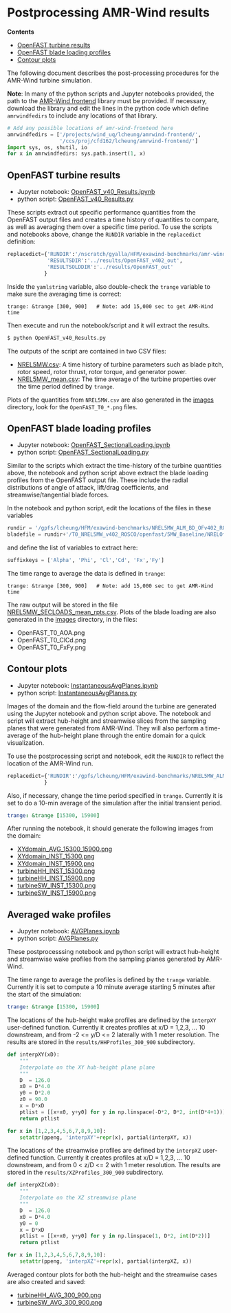 # Postprocessing AMR-Wind results

**Contents**
- [OpenFAST turbine results](#openfast-turbine-results)
- [OpenFAST blade loading profiles](#openfast-blade-loading-profiles)
- [Contour plots](#contour-plots)

The following document describes the post-processing procedures for the AMR-Wind turbine simulation.  

**Note**: In many of the python scripts and Jupyter notebooks provided, the path to the [AMR-Wind frontend](https://github.com/Exawind/amr-wind-frontend) library must be provided.  If necessary, download the library and edit the lines in the python code which define `amrwindfedirs` to include any locations of that library.
```python
# Add any possible locations of amr-wind-frontend here
amrwindfedirs = ['/projects/wind_uq/lcheung/amrwind-frontend/',
                 '/ccs/proj/cfd162/lcheung/amrwind-frontend/']
import sys, os, shutil, io
for x in amrwindfedirs: sys.path.insert(1, x)
```

## OpenFAST turbine results

- Jupyter notebook: [OpenFAST_v40_Results.ipynb](OpenFAST_v40_Results.ipynb)
- python script: [OpenFAST_v40_Results.py](OpenFAST_v40_Results.py)

These scripts extract out specific performance quantities from the OpenFAST output files and creates a time history of quantities to compare, as well as averaging them over a specific time period.  To use the scripts and notebooks above, change the `RUNDIR` variable in the `replacedict` definition:

```python
replacedict={'RUNDIR':'/nscratch/gyalla/HFM/exawind-benchmarks/amr-wind/NREL5MW_ALM_BD/runs/',
             'RESULTSDIR':'../results/OpenFAST_v402_out',
             'RESULTSOLDDIR':'../results/OpenFAST_out'
            }
```

Inside the `yamlstring` variable, also double-check the `trange` variable to make sure the averaging time is correct:

```
trange: &trange [300, 900]   # Note: add 15,000 sec to get AMR-Wind time
```

Then execute and run the notebook/script and it will extract the results.
```bash
$ python OpenFAST_v40_Results.py
```

The outputs of the script are contained in two CSV files:
- [NREL5MW.csv](../results/OpenFAST_v402_out/NREL5MW.csv): A time history of turbine parameters such as blade pitch, rotor speed, rotor thrust, rotor torque, and generator power.
- [NREL5MW_mean.csv](../results/OpenFAST_v402_out/NREL5MW_mean.csv): The time average of the turbine properties over the time period defined by `trange`.

 Plots of the quantities from `NREL5MW.csv` are also generated in the [images](../results/images) directory, look for the `OpenFAST_T0_*.png` files.

## OpenFAST blade loading profiles

- Jupyter notebook: [OpenFAST_SectionalLoading.ipynb](OpenFAST_SectionalLoading.ipynb)
- python script: [OpenFAST_SectionalLoading.py](OpenFAST_SectionalLoading.py)

Similar to the scripts which extract the time-history of the turbine quantities above, the notebook and python script above extract the blade loading profiles from the OpenFAST output file.  These include the radial distributions of angle of attack, lift/drag coefficients, and streamwise/tangential blade forces.

In the notebook and python script, edit the locations of the files in these variables
```python
rundir = '/gpfs/lcheung/HFM/exawind-benchmarks/NREL5MW_ALM_BD_OFv402_ROSCO/'
bladefile = rundir+'/T0_NREL5MW_v402_ROSCO/openfast/5MW_Baseline/NRELOffshrBsline5MW_AeroDyn_blade.dat'
```

and define the list of variables to extract here: 
```python
suffixkeys = ['Alpha', 'Phi', 'Cl','Cd', 'Fx','Fy']
```

The time range to average the data is defined in `trange`:
```
trange: &trange [300, 900]   # Note: add 15,000 sec to get AMR-Wind time
```

The raw output will be stored in the file [NREL5MW_SECLOADS_mean_rpts.csv](../results/OpenFAST_v402_out/NREL5MW_SECLOADS_mean_rpts.csv).  Plots of the blade loading are also generated in the [images](../results/images) directory, in the files:

- OpenFAST_T0_AOA.png
- OpenFAST_T0_ClCd.png
- OpenFAST_T0_FxFy.png

## Contour plots

- Jupyter notebook: [InstantaneousAvgPlanes.ipynb](InstantaneousAvgPlanes.ipynb)
- python script: [InstantaneousAvgPlanes.py](InstantaneousAvgPlanes.py)

Images of the domain and the flow-field around the turbine are generated using the Jupyter notebook and python script above.  The notebook and script will extract hub-height and streamwise slices from the sampling planes that were generated from AMR-Wind.  They will also perform a time-average of the hub-height plane through the entire domain for a quick visualization.

To use the postprocessing script and notebook, edit the `RUNDIR` to reflect the location of the AMR-Wind run.
```python
replacedict={'RUNDIR':'/gpfs/lcheung/HFM/exawind-benchmarks/NREL5MW_ALM_BD_OFv402_ROSCO/',
            }
```

Also, if necessary, change the time period specified in `trange`.  Currently it is set to do a 10-min average of the simulation after the initial transient period.
```yaml
trange: &trange [15300, 15900]
```

After running the notebook, it should generate the following images from the domain:

- [XYdomain_AVG_15300_15900.png](../results/images/XYdomain_AVG_15300_15900.png)
- [XYdomain_INST_15300.png](../results/images/XYdomain_INST_15300.png)
- [XYdomain_INST_15900.png](../results/images/XYdomain_INST_15900.png)
- [turbineHH_INST_15300.png](../results/images/turbineHH_INST_15300.png)
- [turbineHH_INST_15900.png](../results/images/turbineHH_INST_15900.png)
- [turbineSW_INST_15300.png](../results/images/turbineSW_INST_15300.png)
- [turbineSW_INST_15900.png](../results/images/turbineSW_INST_15900.png)

## Averaged wake profiles

- Jupyter notebook: [AVGPlanes.ipynb](AVGPlanes.ipynb)
- python script: [AVGPlanes.py](AVGPlanes.py)

These postprocesssing notebook and python script will extract hub-height and streamwise wake profiles from the sampling planes generated by AMR-Wind.  

The time range to average the profiles is defined by the `trange` variable.  Currently it is set to compute a 10 minute average starting 5 minutes after the start of the simulation: 
```yaml
trange: &trange [15300, 15900]
```

The locations of the hub-height wake profiles are defined by the `interpXY` user-defined function.  Currently it creates profiles at x/D = 1,2,3, ... 10 downstream, and from -2 <= y/D <= 2 laterally with 1 meter resolution.  The results are stored in the `results/HHProfiles_300_900` subdirectory.
```python
def interpXY(xD):
    """
    Interpolate on the XY hub-height plane plane 
    """
    D  = 126.0
    x0 = D*4.0
    y0 = D*2.0
    z0 = 90.0
    x = D*xD
    ptlist = [[x+x0, y+y0] for y in np.linspace(-D*2, D*2, int(D*4+1))]
    return ptlist

for x in [1,2,3,4,5,6,7,8,9,10]:
    setattr(ppeng, 'interpXY'+repr(x), partial(interpXY, x))
```

The locations of the streamwise profiles are defined by the `interpXZ` user-defined function.  Currently it creates profiles at x/D = 1,2,3, ... 10 downstream, and from 0 < z/D <= 2 with 1 meter resolution.  The results are stored in the `results/XZProfiles_300_900` subdirectory.
```python
def interpXZ(xD):
    """
    Interpolate on the XZ streamwise plane 
    """
    D  = 126.0
    x0 = D*4.0
    y0 = 0
    x = D*xD
    ptlist = [[x+x0, y+y0] for y in np.linspace(1, D*2, int(D*2))]
    return ptlist

for x in [1,2,3,4,5,6,7,8,9,10]:
    setattr(ppeng, 'interpXZ'+repr(x), partial(interpXZ, x))
```

Averaged contour plots for both the hub-height and the streamwise cases are also created and saved:  
- [turbineHH_AVG_300_900.png](../results/images/turbineHH_AVG_300_900.png)
- [turbineSW_AVG_300_900.png](../results/images/turbineSW_AVG_300_900.png)
